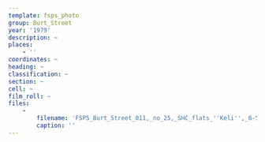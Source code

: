 ```yaml
---
template: fsps_photo
group: Burt_Street
year: '1979'
description: ~
places:
    - ''
coordinates: ~
heading: ~
classification: ~
section: ~
cell: ~
film_roll: ~
files:
    -
        filename: 'FSPS_Burt_Street_011,_no_25,_SHC_flats_''Keli'',_6-5-E,_1979.png'
        caption: ''
---
```

